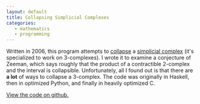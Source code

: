 ```yaml
---
layout: default
title: Collapsing Simplicial Complexes
categories:
   - mathematics
   - programming
---
```

Written in 2006, this program attempts to <a
href="http://en.wikipedia.org/wiki/Collapse_(topology)">collapse</a> a
<a href="http://en.wikipedia.org/wiki/Simplicial_complex">simplicial
complex</a> (it's specialized to work on 3-complexes).  I wrote it to
examine a conjecture of Zeeman, which says roughly that the product of
a contractible 2-complex and the interval is collapsible.
Unfortunately, all I found out is that there are <b>a lot</b> of ways
to collapse a 3-complex.  The code was originally in Haskell, then in
optimized Python, and finally in heavily optimized C.

<a href="https://github.com/rsbowman/ASC">View the code on github.</a>
